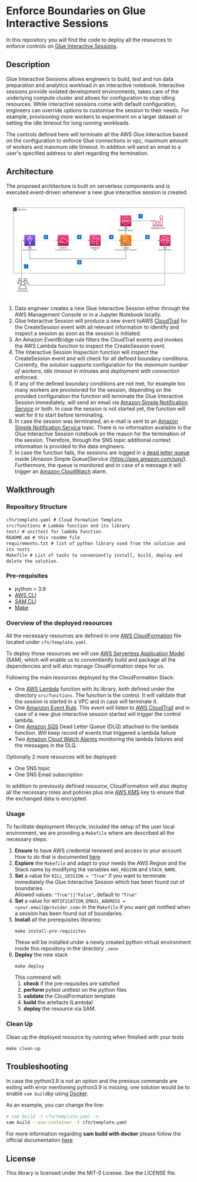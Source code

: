 # Enforce Boundaries on Glue Interactive Sessions
In this repository you will find the code to deploy all the resources to enforce
controls on [Glue Interactive Sessions](https://docs.aws.amazon.com/glue/latest/dg/interactive-sessions.html).

## Description

Glue Interactive Sessions allows engineers to build, test and run data preparation and analytics workload in an interactive notebook. Interactive sessions provide isolated development environments, takes care of the underlying compute cluster and allows for configuration to stop idling resources. While interactive sessions come with default configuration, engineers can override options to customise the session to their needs. For example, provisioning more workers to experiment on a larger dataset or setting the idle timeout for long running workloads.

The controls defined here will terminate all the AWS Glue interactive based on the configuration to enforce Glue connections in vpc, maximum amount of workers and maixmum idle timeout.
In addition will send an email to a user's specified address to alert regarding the termination.

## Architecture

The proposed architecture is built on serverless components and is executed event-driven whenever a new glue interactive session is created.

![Architecture Diagram](.img/architecture.jpg)

1. Data engineer creates a new Glue Interactive Session either through the AWS Management Console or in a Jupyter Notebook locally.
2. Glue Interactive Session will produce a new event toAWS [CloudTrail](https://docs.aws.amazon.com/awscloudtrail/latest/userguide/cloudtrail-user-guide.html) for the CreateSession event with all relevant information to identify and inspect a session as soon as the session is initiated.
3. An Amazon EventBridge rule filters the CloudTrail events and invokes the AWS Lambda function to inspect the CreateSession event.
4. The Interactive Session Inspection function will inspect the CreateSession event and will check for all defined boundary conditions. Currently, the solution supports configuration for the *maximum number of workers*, *idle timeout* in minutes and *deployment with* *connection* enforced.
5. If any of the defined boundary conditions are not met, for example too many workers are provisioned for the session, depending on the provided configuration the function will terminate the Glue Interactive Session immediately, will send an email via [Amazon Simple Notification Service](https://aws.amazon.com/sns/) or both. In case the session is not started yet, the function will wait for it to start before terminating.
6. In case the session was terminated, an e-mail is sent to an [Amazon Simple Notification Service](https://aws.amazon.com/sns/) topic. There is no information available in the Glue Interactive Session notebook on the reason for the termination of the session. Therefore, through the SNS topic additional context information is provided to the data engineers.
7. In case the function fails, the sessions are logged in a [dead letter queue](https://docs.aws.amazon.com/AWSSimpleQueueService/latest/SQSDeveloperGuide/sqs-dead-letter-queues.html) inside [Amazon Simple Queue]Service (https://aws.amazon.com/sqs/). Furthermore, the queue is monitored and in case of a message it will trigger an [Amazon CloudWatch](https://aws.amazon.com/cloudwatch/) alarm.


## Walkthrough

### Repository Structure

```shell
cfn/template.yaml # Cloud Formation Template
src/functions # Lambda function and its library
test/ # unittest for lambda function
README.md # this readme file
requirements.txt # list of python library used from the solution and its tests
Makefile # List of tasks to conveniently install, build, deploy and delete the solution.
```

### Pre-requisites

- python > 3.9
- [AWS CLI](https://docs.aws.amazon.com/cli/latest/userguide/cli-chap-welcome.html)
- [SAM CLI](https://docs.aws.amazon.com/serverless-application-model/latest/developerguide/serverless-sam-cli-install-linux.html)
- [Make](https://opensource.com/article/18/8/what-how-makefile)

### Overview of the deployed resources

All the necessary resources are defined in one [AWS CloudFormation](https://aws.amazon.com/cloudformation/getting-started/) file located under `cfn/template.yaml`.

To deploy those resources we will use [AWS Serverless Application Model](https://aws.amazon.com/serverless/sam/) (SAM), which will enable us to conventiently build and package all the dependencies and will also manage CloudFormation steps for us.

Following the main resources deployed by the CloudFormation Stack:

- One [AWS Lambda](https://docs.aws.amazon.com/lambda/latest/dg/welcome.html) function with its library, both defined under the directory `src/functions`. The function is the control. It will validate that the session is started in a VPC and in case will terminate it.
- One [Amanzon Event Rule](https://aws.amazon.com/eventbridge/). This event will listen to [AWS CloudTrail](https://aws.amazon.com/cloudtrail/) and in case of a new glue interactive session started will trigger the control lambda.
- One [Amazon SQS](https://aws.amazon.com/sqs/) Dead Letter Queue (DLQ) attached to the lambda function. Will keep record of events that triggered a lambda failure
- Two [Amazon Cloud Watch Alarms](https://aws.amazon.com/cloudwatch/) monitoring the lambda failures and the messages in the DLQ.

Optionally 2 more resources will be deployed:

- One SNS topic
- One SNS Email subscription

In addition to previously defined resource, CloudFormation will also deploy all the necessary roles and policies plus one [AWS KMS](https://aws.amazon.com/kms/getting-started/) key to ensure that the exchanged data is encrypted.

### Usage

To facilitate deployment lifecycle, included the setup of the user local environment, we are providing a `Makefile` where are described all the necessary steps.

1. **Ensure** to have AWS credential renewed and access to your account.<br>How to do that is documented [here](https://docs.aws.amazon.com/cli/latest/userguide/cli-configure-files.html)
2. **Explore** the `Makefile` and adapt to your needs the AWS Region and the Stack name by modifying the variables `AWS_REGION` and `STACK_NAME`.
3. **Set** a value for `KILL_SESSION = "True"` if you want to terminate immediately the Glue Interactive Session which has been found out of boundaries. <br>
Allowed values: `"True"||"False"`, default to `"True"`
1. **Set** a value for `NOTIFICATION_EMAIL_ADDRESS = <your.email@provider.com>` in the `Makefile` if you want get notified when a session has been found out of boundaries.
2. **Install** all the prerequisites libraries:
    ```shell
    make install-pre-requisites
    ```
    These will be installed under a newly created python virtual environment inside this repository in the directory `.venv`
3. **Deploy** the new stack
    ```shell
    make deploy
    ```
    This command will:
   1. **check** if the pre-requisites are satisfied
   2. **perform** pytest unittest on the python files
   3. **validate** the CloudFormation template
   4. **build** the artefacts (Lambda)
   5. **deploy** the resource via SAM.

### Clean Up

Clean up the deployed resource by running when finished with your tests
```shell
make clean-up
```

## Troubleshooting

In case the python3.9 is not an option and the previous commands are exiting with error mentioning python3.9 is missing, one solution would be to enable `sam build`by using [Docker](https://www.docker.com/).

As an example, you can change the line:
```bash
# sam build -t cfn/template.yaml ->
sam build --use-container -t cfn/template.yaml
```

For more information regarding **sam build with docker** please follow the official documentation [here](https://docs.aws.amazon.com/serverless-application-model/latest/developerguide/sam-cli-command-reference-sam-build.html)

## License

This library is licensed under the MIT-0 License. See the LICENSE file.
